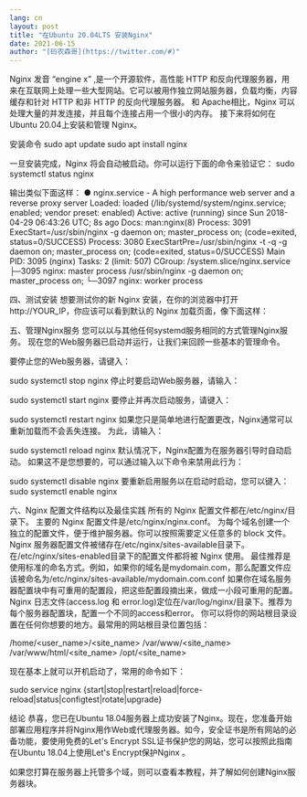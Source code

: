 ```yaml
---
lang: cn
layout: post
title: "在Ubuntu 20.04LTS 安装Nginx"
date: 2021-06-15
author: "[码农森哥](https://twitter.com/#)"
---
```


Nginx 发音 “engine x” ,是一个开源软件，高性能 HTTP 和反向代理服务器，用来在互联网上处理一些大型网站。它可以被用作独立网站服务器，负载均衡，内容缓存和针对 HTTP 和非 HTTP 的反向代理服务器。
和 Apache相比，Nginx 可以处理大量的并发连接，并且每个连接占用一个很小的内存。
接下来将如何在 Ubuntu 20.04上安装和管理 Nginx。


安装命令
sudo apt update
sudo apt install nginx

一旦安装完成，Nginx 将会自动被启动。你可以运行下面的命令来验证它：
sudo systemctl status nginx


输出类似下面这样：
● nginx.service - A high performance web server and a reverse proxy server
   Loaded: loaded (/lib/systemd/system/nginx.service; enabled; vendor preset: enabled)
   Active: active (running) since Sun 2018-04-29 06:43:26 UTC; 8s ago
     Docs: man:nginx(8)
  Process: 3091 ExecStart=/usr/sbin/nginx -g daemon on; master_process on; (code=exited, status=0/SUCCESS)
  Process: 3080 ExecStartPre=/usr/sbin/nginx -t -q -g daemon on; master_process on; (code=exited, status=0/SUCCESS)
 Main PID: 3095 (nginx)
    Tasks: 2 (limit: 507)
   CGroup: /system.slice/nginx.service
           ├─3095 nginx: master process /usr/sbin/nginx -g daemon on; master_process on;
           └─3097 nginx: worker process



四、测试安装
想要测试你的新 Nginx 安装，在你的浏览器中打开http://YOUR_IP，你应该可以看到默认的 Nginx 加载页面，像下面这样：


五、管理Nginx服务
您可以以与其他任何systemd服务相同的方式管理Nginx服务。
现在您的Web服务器已启动并运行，让我们来回顾一些基本的管理命令。

要停止您的Web服务器，请键入：

sudo systemctl stop nginx
停止时要启动Web服务器，请输入：

sudo systemctl start nginx
要停止并再次启动服务，请键入：

sudo systemctl restart nginx
如果您只是简单地进行配置更改，Nginx通常可以重新加载而不会丢失连接。 为此，请输入：

sudo systemctl reload nginx
默认情况下，Nginx配置为在服务器引导时自动启动。 如果这不是您想要的，可以通过输入以下命令来禁用此行为：

sudo systemctl disable nginx
要重新启用服务以在启动时启动，您可以键入：
sudo systemctl enable nginx


六、Nginx 配置文件结构以及最佳实践
所有的 Nginx 配置文件都在/etc/nginx/目录下。
主要的 Nginx 配置文件是/etc/nginx/nginx.conf。
为每个域名创建一个独立的配置文件，便于维护服务器。你可以按照需要定义任意多的 block 文件。
Nginx 服务器配置文件被储存在/etc/nginx/sites-available目录下。在/etc/nginx/sites-enabled目录下的配置文件都将被 Nginx 使用。
最佳推荐是使用标准的命名方式。例如，如果你的域名是mydomain.com，那么配置文件应该被命名为/etc/nginx/sites-available/mydomain.com.conf
如果你在域名服务器配置块中有可重用的配置段，把这些配置段摘出来，做成一小段可重用的配置。
Nginx 日志文件(access.log 和 error.log)定位在/var/log/nginx/目录下。推荐为每个服务器配置块，配置一个不同的access和error。
你可以将你的网站根目录设置在任何你想要的地方。最常用的网站根目录位置包括：

/home/<user_name>/<site_name>
/var/www/<site_name>
/var/www/html/<site_name>
/opt/<site_name>




现在基本上就可以开机启动了，常用的命令如下：

sudo service nginx {start|stop|restart|reload|force-reload|status|configtest|rotate|upgrade}


结论
恭喜，您已在Ubuntu 18.04服务器上成功安装了Nginx。现在，您准备开始部署应用程序并将Nginx用作Web或代理服务器。如今，安全证书是所有网站的必备功能，要使用免费的Let's Encrypt SSL证书保护您的网站，您可以按照此指南在Ubuntu 18.04上使用Let's Encrypt保护Nginx 。

如果您打算在服务器上托管多个域，则可以查看​​本教程，并了解如何创建Nginx服务器块。





